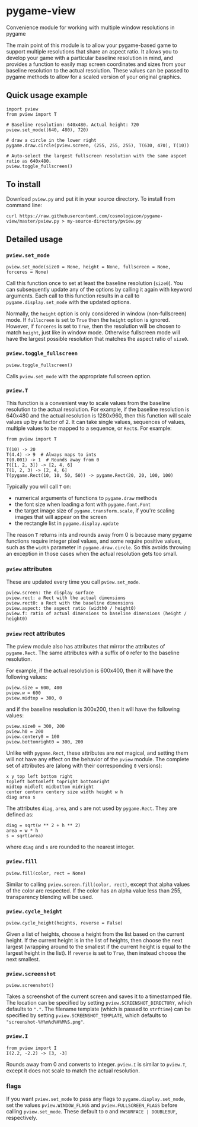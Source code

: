 # pygame-view
Convenience module for working with multiple window resolutions in pygame

The main point of this module is to allow your pygame-based game to support multiple resolutions
that share an aspect ratio. It allows you to develop your game with a particular baseline
resolution in mind, and provides a function to easily map screen coordinates and sizes from your
baseline resolution to the actual resolution. These values can be passed to pygame methods to allow
for a scaled version of your original graphics.

## Quick usage example

	import pview
	from pview import T
	
	# Baseline resolution: 640x480. Actual height: 720
	pview.set_mode((640, 480), 720)
	
	# draw a circle in the lower right
	pygame.draw.circle(pview.screen, (255, 255, 255), T(630, 470), T(10))

	# Auto-select the largest fullscreen resolution with the same aspcet ratio as 640x480.
	pview.toggle_fullscreen()

## To install

Download `pview.py` and put it in your source directory. To install from command line:

	curl https://raw.githubusercontent.com/cosmologicon/pygame-view/master/pview.py > my-source-directory/pview.py

## Detailed usage

### `pview.set_mode`

	pview.set_mode(size0 = None, height = None, fullscreen = None, forceres = None)

Call this function once to set at least the baseline resolution (`size0`). You can subsequently
update any of the options by calling it again with keyword arguments. Each call to this function
results in a call to `pygame.display.set_mode` with the updated options.

Normally, the `height` option is only considered in window (non-fullscreen) mode. If `fullscreen` is
set to `True` then the `height` option is ignored. However, if `forceres` is set to `True`, then the
resolution will be chosen to match `height`, just like in window mode. Otherwise fullscreen mode
will have the largest possible resolution that matches the aspect ratio of `size0`.

### `pview.toggle_fullscreen`

	pview.toggle_fullscreen()

Calls `pview.set_mode` with the appropriate fullscreen option.

### `pview.T`

This function is a convenient way to scale values from the baseline resolution to the actual
resolution. For example, if the baseline resolution is 640x480 and the actual resolution is
1280x960, then this function will scale values up by a factor of 2. It can take single values,
sequences of values, multiple values to be mapped to a sequence, or `Rect`s. For example:

	from pview import T

	T(10) -> 20
	T(4.4) -> 9  # Always maps to ints
	T(0.001) -> 1  # Rounds away from 0
	T([1, 2, 3]) -> [2, 4, 6]
	T(1, 2, 3) -> [2, 4, 6]
	T(pygame.Rect(10, 10, 50, 50)) -> pygame.Rect(20, 20, 100, 100)

Typically you will call `T` on:

* numerical arguments of functions to `pygame.draw` methods
* the font size when loading a font with `pygame.font.Font`
* the target image size of `pygame.transform.scale`, if you're scaling images that will appear on
the screen
* the rectangle list in `pygame.display.update`

The reason `T` returns ints and rounds away from 0 is because many pygame functions require integer
pixel values, and some require positive values, such as the `width` parameter in
`pygame.draw.circle`. So this avoids throwing an exception in those cases when the actual resolution
gets too small.

### `pview` attributes

These are updated every time you call `pview.set_mode`.

	pview.screen: the display surface
	pview.rect: a Rect with the actual dimensions
	pview.rect0: a Rect with the baseline dimensions
	pview.aspect: the aspect ratio (width0 / height0)
	pview.f: ratio of actual dimensions to baseline dimensions (height / height0)

### `pview` rect attributes

The pview module also has attributes that mirror the attributes of `pygame.Rect`. The same
attributes with a suffix of `0` refer to the baseline resolution.

For example, if the actual resolution is 600x400, then it will have the following values:

	pview.size = 600, 400
	pview.w = 600
	pview.midtop = 300, 0

and if the baseline resolution is 300x200, then it will have the following values:

	pview.size0 = 300, 200
	pview.h0 = 200
	pview.centery0 = 100
	pview.bottomright0 = 300, 200

Unlike with `pygame.Rect`, these attributes are *not* magical, and setting them will not have any
effect on the behavior of the `pview` module. The complete set of attributes are (along with their
corresponding `0` versions):

	x y top left bottom right
	topleft bottomleft topright bottomright
	midtop midleft midbottom midright
	center centerx centery size width height w h
	diag area s

The attributes `diag`, `area`, and `s` are not used by `pygame.Rect`. They are defined as:

	diag = sqrt(w ** 2 + h ** 2)
	area = w * h
	s = sqrt(area)

where `diag` and `s` are rounded to the nearest integer.

### `pview.fill`

	pview.fill(color, rect = None)

Similar to calling `pview.screen.fill(color, rect)`, except that alpha values of the color are
respected. If the color has an alpha value less than 255, transparency blending will be used.

### `pview.cycle_height`

	pview.cycle_height(heights, reverse = False)

Given a list of heights, choose a height from the list based on the current height. If the current
height is in the list of heights, then choose the next largest (wrapping around to the smallest if
the current height is equal to the largest height in the list). If `reverse` is set to `True`, then
instead choose the next smallest.

### `pview.screenshot`

	pview.screenshot()

Takes a screenshot of the current screen and saves it to a timestamped file. The location can be
specified by setting `pview.SCREENSHOT_DIRECTORY`, which defaults to `"."`. The filename template
(which is passed to `strftime`) can be specified by setting `pview.SCREENSHOT_TEMPLATE`, which
defaults to `"screenshot-%Y%m%d%H%M%S.png"`.

### `pview.I`

	from pview import I
	I(2.2, -2.2) -> [3, -3]

Rounds away from 0 and converts to integer. `pview.I` is similar to `pview.T`, except it does not
scale to match the actual resolution.

### flags

If you want `pview.set_mode` to pass any flags to `pygame.display.set_mode`, set the values
`pview.WINDOW_FLAGS` and `pview.FULLSCREEN_FLAGS` before calling `pview.set_mode`. These default to
`0` and `HWSURFACE | DOUBLEBUF`, respectively.

